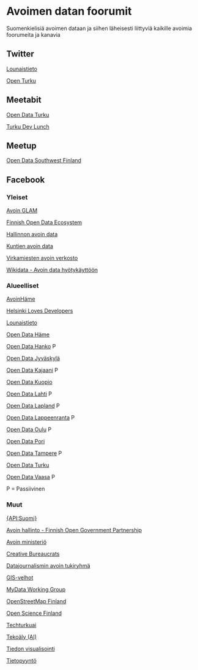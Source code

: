 # Avoimen datan foorumit

Suomenkielisiä avoimen dataan ja siihen läheisesti liittyviä kaikille avoimia foorumeita ja kanavia

## Twitter

[Lounaistieto](https://twitter.com/lounaistieto)

[Open Turku](https://twitter.com/openturku)

## Meetabit

[Open Data Turku](https://meetabit.com/communities/open-data-southwest-finland)

[Turku Dev Lunch](https://meetabit.com/communities/turku-dev-lunch)

## Meetup

[Open Data Southwest Finland](https://www.meetup.com/Open-Data-Southwest-Finland)

## Facebook

### Yleiset

[Avoin GLAM](https://www.facebook.com/groups/360776620709181/)

[Finnish Open Data Ecosystem](https://www.facebook.com/groups/fi.okfn/)

[Hallinnon avoin data](https://www.facebook.com/groups/hallinnon.avoin.data/)

[Kuntien avoin data](https://www.facebook.com/groups/kuntienavointieto/)

[Virkamiesten avoin verkosto](https://www.facebook.com/groups/Virkamiestenavoinverkosto/)

[Wikidata - Avoin data hyötykäyttöön](https://www.facebook.com/groups/wikidata.kulttuuridata/)


### Alueelliset

[AvoinHäme](https://www.facebook.com/avoinhame/)

[Helsinki Loves Developers](https://www.facebook.com/groups/heldev/)

[Lounaistieto](https://www.facebook.com/lounaistieto)

[Open Data Häme](https://www.facebook.com/groups/OpenHame/)

[Open Data Hanko](https://www.facebook.com/groups/167219716676721/) P

[Open Data Jyväskylä](https://www.facebook.com/groups/opendatajkl/)

[Open Data Kajaani](https://www.facebook.com/groups/535495386508383/) P

[Open Data Kuopio](https://www.facebook.com/groups/opendatakuopio/)

[Open Data Lahti](https://www.facebook.com/groups/400316826750465/) P

[Open Data Lapland](https://www.facebook.com/groups/opendatalapland/) P

[Open Data Lappeenranta](https://www.facebook.com/groups/372322899535343/) P

[Open Data Oulu](https://www.facebook.com/groups/opendataoulu/) P

[Open Data Pori](https://www.facebook.com/groups/opendatapori/)

[Open Data Tampere](https://www.facebook.com/groups/opendatatre/) P

[Open Data Turku](https://www.facebook.com/groups/opendatatku/)

[Open Data Vaasa](https://www.facebook.com/groups/466386196777539/) P

P = Passiivinen


### Muut

[{API:Suomi}](https://www.facebook.com/groups/apisuomi/)

[Avoin hallinto - Finnish Open Government Partnership](https://www.facebook.com/groups/391544210900505/)

[Avoin ministeriö](https://www.facebook.com/groups/Avoinministerio/)

[Creative Bureaucrats](https://www.facebook.com/groups/2095528340476564/)

[Datajournalismin avoin tukiryhmä](https://www.facebook.com/groups/datajournalismi/)

[GIS-velhot](https://www.facebook.com/groups/gisvelhot/)

[MyData Working Group](https://www.facebook.com/groups/mydata.finland/)

[OpenStreetMap Finland](https://www.facebook.com/groups/208351726124/)

[Open Science Finland](https://www.facebook.com/groups/open.science.fi/)

[Techturkuai](https://www.facebook.com/groups/960286610817286/)

[Tekoäly (AI)](https://www.facebook.com/groups/tekoaly/)

[Tiedon visualisointi](https://www.facebook.com/groups/tiedonvisualisointi/)

[Tietopyyntö](https://www.facebook.com/groups/tietopyynto/)



